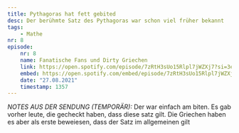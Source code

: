 ```yaml
---
title: Pythagoras hat fett gebited
desc: Der berühmte Satz des Pythagoras war schon viel früher bekannt
tags:
    - Mathe
nr: 8
episode:
    nr: 8
    name: Fanatische Fans und Dirty Griechen 
    link: https://open.spotify.com/episode/7zRtH3sUo15Rlpl7jWZXj7?si=3edd218d4aa64a79
    embed: https://open.spotify.com/embed/episode/7zRtH3sUo15Rlpl7jWZXj7?theme=0&t=1357
    date: "27.08.2021"
    timestamp: 1357
---
```


_NOTES AUS DER SENDUNG (TEMPORÄR):_
Der war einfach am biten.
Es gab vorher leute, die gecheckt haben, dass diese satz gilt.
Die Griechen haben es aber als erste beweiesen, dass der Satz im allgemeinen gilt